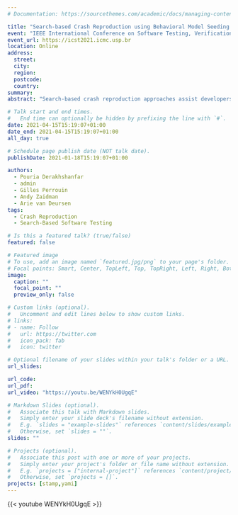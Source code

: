 ```yaml
---
# Documentation: https://sourcethemes.com/academic/docs/managing-content/

title: "Search-based Crash Reproduction using Behavioral Model Seeding (journal first)"
event: "IEEE International Conference on Software Testing, Verification and Validation 2021"
event_url: https://icst2021.icmc.usp.br
location: Online
address:
  street:
  city:
  region:
  postcode:
  country:
summary:
abstract: "Search-based crash reproduction approaches assist developers during debugging by generating a test case, which reproduces a crash given its stack trace. One of the fundamental steps of this approach is creating objects needed to trigger the crash. One way to overcome this limitation is seeding: using information about the application during the search process. With seeding, existing classes usages participate in the search process to produce realistic sequences of method calls, which create the required objects. In this study, we introduce behavioural model seeding: a new seeding method that learns class usages from both the system under test and existing test cases. We synthesize learned usages in a behavioural model (state machine). Then, this model serves to guide the evolutionary process. To assess behavioural model seeding, we evaluate it against test seeding (the state-of-the-art technique for seeding realistic objects used in unit test generation) and no seeding (without seeding any class usage). For this evaluation, we use a benchmark of 122 hard-to-reproduce crashes stemming from six open-source projects. Our results indicate that model seeding outperforms other seeding approaches in all aspects: crash reproduction effectiveness, efficiency, and search process initialization rate. Model seeding increases the number of reproduced crashes by 7% and 6% compared to no seeding and test seeding, respectively. We manually investigate the improvements and outline three factors: dissimilarity between call sequences when sampling them from behaviour models, learning behavioural models from multiple information sources, and prioritizing classes to use for seeding.  We make the following contributions: (i) we provide an evaluation of test seeding techniques applied to search-based crash reproduction, (ii) we design a novel behavioural model seeding strategy applied to search-based crash reproduction, (iii) we offer an open-source implementation of test seeding and model seeding strategies in the Botsing framework (https://github.com/STAMP-project/botsing), and (iv) we further discuss our model-seeding improvements in our replication package (https://doi.org/10.5281/zenodo.3673916). Our article is available open access (https://doi.org/10.1002/stvr.1733)."

# Talk start and end times.
#   End time can optionally be hidden by prefixing the line with `#`.
date: 2021-04-15T15:19:07+01:00
date_end: 2021-04-15T15:19:07+01:00
all_day: true

# Schedule page publish date (NOT talk date).
publishDate: 2021-01-18T15:19:07+01:00

authors:
  - Pouria Derakhshanfar
  - admin
  - Gilles Perrouin
  - Andy Zaidman
  - Arie van Deursen
tags:
  - Crash Reproduction
  - Search-Based Software Testing

# Is this a featured talk? (true/false)
featured: false

# Featured image
# To use, add an image named `featured.jpg/png` to your page's folder.
# Focal points: Smart, Center, TopLeft, Top, TopRight, Left, Right, BottomLeft, Bottom, BottomRight.
image:
  caption: ""
  focal_point: ""
  preview_only: false

# Custom links (optional).
#   Uncomment and edit lines below to show custom links.
# links:
# - name: Follow
#   url: https://twitter.com
#   icon_pack: fab
#   icon: twitter

# Optional filename of your slides within your talk's folder or a URL.
url_slides:

url_code:
url_pdf:
url_video: "https://youtu.be/WENYkH0UgqE"

# Markdown Slides (optional).
#   Associate this talk with Markdown slides.
#   Simply enter your slide deck's filename without extension.
#   E.g. `slides = "example-slides"` references `content/slides/example-slides.md`.
#   Otherwise, set `slides = ""`.
slides: ""

# Projects (optional).
#   Associate this post with one or more of your projects.
#   Simply enter your project's folder or file name without extension.
#   E.g. `projects = ["internal-project"]` references `content/project/deep-learning/index.md`.
#   Otherwise, set `projects = []`.
projects: [stamp,yami]
---
```


{{< youtube WENYkH0UgqE >}}
